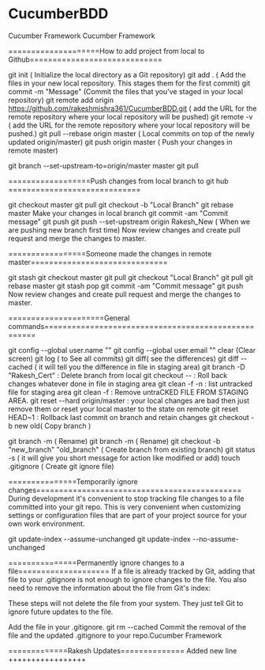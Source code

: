 # CucumberBDD
Cucumber Framework
Cucumber Framework

====================How to add project from local to Github=============================

git init  ( Initialize the local directory as a Git repository)
git add . ( Add the files in your new local repository. This stages them for the first commit)
git commit -m "Message"  (Commit the files that you've staged in your local repository)
git remote add origin https://github.com/rakeshmishra361/CucumberBDD.git ( add the URL for the remote repository where your local repository will be pushed)
git remote -v ( add the URL for the remote repository where your local repository will be pushed.) 
git pull --rebase origin master ( Local commits on top of the newly updated origin/master)
git push origin master ( Push your changes in remote master)

git branch --set-upstream-to=origin/master master
git pull

==================Push changes from local branch to git hub =============================


git checkout master
git pull
git checkout -b "Local Branch"
git rebase master
Make your changes in local branch
git commit -am "Commit message"
git push
git push --set-upstream origin Rakesh_New ( When we are pushing new branch first time)
Now review changes and create pull request and merge the changes to master.

=================Someone made the changes in remote master==============================

git stash
git checkout master
git pull
git checkout "Local Branch"
git pull
git rebase master
git stash pop
git commit -am "Commit message"
git push
Now review changes and create pull request and merge the changes to master.


=====================General commands====================================================

git config --global user.name ""
git config --global user.email ""
clear  (Clear screen)
git log ( to See all commits)
git diff( see the differences)
git diff --cached ( it will tell you the difference in file in staging area)
git branch -D "Rakesh_Cert" 	: 	Delete branch from local
git checkout -- <file>  	:	Roll back changes whatever done in file in staging area
git clean -f -n			:       list untracked file for staging area
git clean -f			: 	Remove untraCKED FILE FROM STAGING AREA.
git reset --hard origin/master  :  	your local changes are bad then just remove them or reset your local master to the state on remote
git reset HEAD~1		:  	Rollback last commit on branch and retain changes
git checkout -b new old( Copy branch )

git branch -m <oldname> <newname>  ( Rename)
git branch -m <newname> ( Rename)
git checkout -b "new_branch" "old_branch" ( Create branch from existing branch)
git status -s ( it will give you short message for action like modified or add)
touch .gitignore ( Create git ignore file)

===============Temporarily ignore changes=============================================
During development it's convenient to stop tracking file changes to a file committed into your git repo. 
This is very convenient when customizing settings or configuration files that are part of your project 
source for your own work environment.

git update-index --assume-unchanged <file>
git update-index --no-assume-unchanged <file>

===============Permanently ignore changes to a file====================
If a file is already tracked by Git, adding that file to your .gitignore is not enough to ignore changes to the file. 
You also need to remove the information about the file from Git's index:

These steps will not delete the file from your system. They just tell Git to ignore future updates to the file.

Add the file in your .gitignore.
git rm --cached <file>
Commit the removal of the file and the updated .gitignore to your repo.Cucumber Framework

=============Rakesh Updates==============
Added new line
+++++++++++++++++
